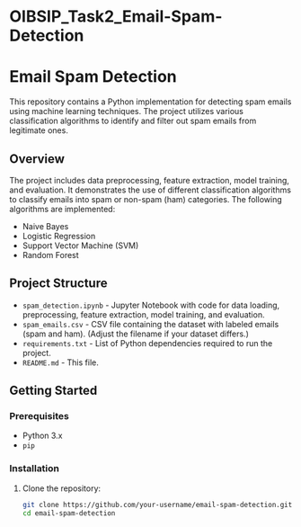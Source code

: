 # OIBSIP_Task2_Email-Spam-Detection

# Email Spam Detection

This repository contains a Python implementation for detecting spam emails using machine learning techniques. The project utilizes various classification algorithms to identify and filter out spam emails from legitimate ones. 

## Overview

The project includes data preprocessing, feature extraction, model training, and evaluation. It demonstrates the use of different classification algorithms to classify emails into spam or non-spam (ham) categories. The following algorithms are implemented:

- Naive Bayes
- Logistic Regression
- Support Vector Machine (SVM)
- Random Forest

## Project Structure

- `spam_detection.ipynb` - Jupyter Notebook with code for data loading, preprocessing, feature extraction, model training, and evaluation.
- `spam_emails.csv` - CSV file containing the dataset with labeled emails (spam and ham). (Adjust the filename if your dataset differs.)
- `requirements.txt` - List of Python dependencies required to run the project.
- `README.md` - This file.

## Getting Started

### Prerequisites

- Python 3.x
- `pip`

### Installation

1. Clone the repository:
   ```bash
   git clone https://github.com/your-username/email-spam-detection.git
   cd email-spam-detection
